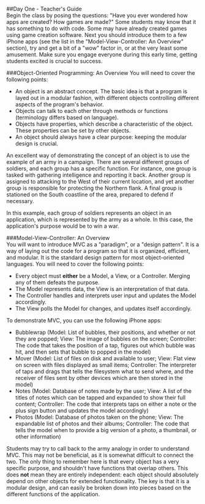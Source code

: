##Day One - Teacher's Guide  
Begin the class by posing the questions:  "Have you ever wondered how apps are created? How games are made?" Some students may know that it has something to do with code. Some may have already created games using game creation software. Next you should introduce them to a few iPhone apps (see the list in the "Model-View-Controller:  An Overview" section), try and get a bit of a "wow" factor in, or at the very least some amusement. Make sure you engage everyone during this early time, getting students excited is crucial to success.  

###Object-Oriented Programming:  An Overview
You will need to cover the following points:  

* An object is an abstract concept. The basic idea is that a program is layed out in a modular fashion, with different objects controlling different aspects of the program's behavior.
* Objects can talk to each other through methods or functions (terminology differs based on language).
* Objects have properties, which describe a characteristic of the object. These properties can be set by other objects.
* An object should always have a clear purpose:  keeping the modular design is crucial.  

An excellent way of demonstrating the concept of an object is to use the example of an army in a campaign. There are several different groups of soldiers, and each group has a specific function. For instance, one group is tasked with gathering intelligence and reporting it back. Another group is assigned to attacking to the West of their current location, and yet another group is responsible for protecting the Northern flank. A final group is stationed on the South coastline of the area, prepared to defend if necessary.  

In this example, each group of soldiers represents an object in an application, which is represented by the army as a whole. In this case, the application's purpose would be to win a war.  

###Model-View-Controller:  An Overview  
You will want to introduce MVC as a "paradigm", or a "design pattern". It is a way of laying out the code for a program so that it is organized, efficient, and modular. It is the standard design pattern for most object-oriented languages. You will need to cover the following points:  

* Every object must **either** be a Model, a View, or a Controller. Merging any of them defeats the purpose.  
* The Model represents data, the View is an interpretation of that data.  
* The Controller handles and interprets user input and updates the Model accordingly.  
* The View polls the Model for changes, and updates itself accordingly.  

To demonstrate MVC, you can use the following iPhone apps:  

* Bubblewrap (Model:  List of bubbles, their positions, and whether or not they are popped; View:  The image of bubbles on the screen; Controller:  The code that takes the position of a tap, figures out which bubble was hit, and then sets that bubble to popped in the model)  
* Mover (Model:  List of files on disk and available to user; View:  Flat view on screen with files displayed as small items; Controller:  The interpreter of taps and drags that tells the filesystem what to send where, and the receiver of files sent by other devices which are then stored in the model)  
* Notes (Model:  Database of notes made by the user; View:  A list of the titles of notes which can be tapped and expanded to show their full content; Controller:  The code that interprets taps on either a note or the plus sign button and updates the model accordingly)  
* Photos (Model:  Database of photos taken on the phone; View:  The expandable list of photos and their albums; Controller:  The code that tells the model when to provide a big version of a photo, a thumbnail, or other information)  

Students may try to call back to the army analogy in order to understand MVC. This may not be beneficial, as it is somewhat difficult to connect the two. The only thing to remember here is that every object has a very specific purpose, and shouldn't have functions that overlap others. This does **not** mean they are entirely independent:  each object should absolutely depend on other objects for extended functionality. The key is that it is a modular design, and can easily be broken down into pieces based on the different functions of the application.